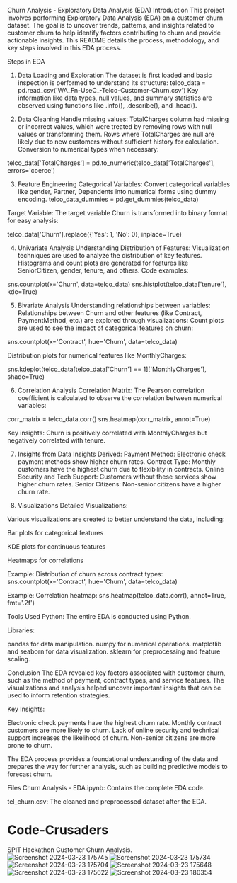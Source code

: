 Churn Analysis - Exploratory Data Analysis (EDA)
Introduction
This project involves performing Exploratory Data Analysis (EDA) on a customer churn dataset. The goal is to uncover trends, patterns, and insights related to customer churn to help identify factors contributing to churn and provide actionable insights. This README details the process, methodology, and key steps involved in this EDA process.

Steps in EDA
1. Data Loading and Exploration
The dataset is first loaded and basic inspection is performed to understand its structure:
telco_data = pd.read_csv('WA_Fn-UseC_-Telco-Customer-Churn.csv')
Key information like data types, null values, and summary statistics are observed using functions like .info(), .describe(), and .head().

2. Data Cleaning
Handle missing values:
TotalCharges column had missing or incorrect values, which were treated by removing rows with null values or transforming them.
Rows where TotalCharges are null are likely due to new customers without sufficient history for calculation.
Conversion to numerical types when necessary:

telco_data['TotalCharges'] = pd.to_numeric(telco_data['TotalCharges'], errors='coerce')

3. Feature Engineering
Categorical Variables: Convert categorical variables like gender, Partner, Dependents into numerical forms using dummy encoding.
telco_data_dummies = pd.get_dummies(telco_data)

Target Variable: The target variable Churn is transformed into binary format for easy analysis:

telco_data['Churn'].replace({'Yes': 1, 'No': 0}, inplace=True)

4. Univariate Analysis
Understanding Distribution of Features:
Visualization techniques are used to analyze the distribution of key features. Histograms and count plots are generated for features like SeniorCitizen, gender, tenure, and others.
Code examples:

sns.countplot(x='Churn', data=telco_data)
sns.histplot(telco_data['tenure'], kde=True)

5. Bivariate Analysis
Understanding relationships between variables:
Relationships between Churn and other features (like Contract, PaymentMethod, etc.) are explored through visualizations:
Count plots are used to see the impact of categorical features on churn:

sns.countplot(x='Contract', hue='Churn', data=telco_data)

Distribution plots for numerical features like MonthlyCharges:

sns.kdeplot(telco_data[telco_data['Churn'] == 1]['MonthlyCharges'], shade=True)

6. Correlation Analysis
Correlation Matrix:
The Pearson correlation coefficient is calculated to observe the correlation between numerical variables:

corr_matrix = telco_data.corr()
sns.heatmap(corr_matrix, annot=True)

Key insights:
Churn is positively correlated with MonthlyCharges but negatively correlated with tenure.

7. Insights from Data
Insights Derived:
Payment Method: Electronic check payment methods show higher churn rates.
Contract Type: Monthly customers have the highest churn due to flexibility in contracts.
Online Security and Tech Support: Customers without these services show higher churn rates.
Senior Citizens: Non-senior citizens have a higher churn rate.

8. Visualizations
Detailed Visualizations:

Various visualizations are created to better understand the data, including:

Bar plots for categorical features

KDE plots for continuous features

Heatmaps for correlations


Example: Distribution of churn across contract types:
sns.countplot(x='Contract', hue='Churn', data=telco_data)

Example: Correlation heatmap:
sns.heatmap(telco_data.corr(), annot=True, fmt='.2f')

Tools Used
Python: The entire EDA is conducted using Python.

Libraries:

pandas for data manipulation.
numpy for numerical operations.
matplotlib and seaborn for data visualization.
sklearn for preprocessing and feature scaling.

Conclusion
The EDA revealed key factors associated with customer churn, such as the method of payment, contract types, and service features. The visualizations and analysis helped uncover important insights that can be used to inform retention strategies.

Key Insights:

Electronic check payments have the highest churn rate.
Monthly contract customers are more likely to churn.
Lack of online security and technical support increases the likelihood of churn.
Non-senior citizens are more prone to churn.

The EDA process provides a foundational understanding of the data and prepares the way for further analysis, such as building predictive models to forecast churn.


Files
Churn Analysis - EDA.ipynb: Contains the complete EDA code.

tel_churn.csv: The cleaned and preprocessed dataset after the EDA.

# Code-Crusaders
SPIT Hackathon Customer Churn Analysis.
![Screenshot 2024-03-23 175745](https://github.com/Ajinkya2101/Code-Crusaders/assets/73093700/f8ac928f-3330-4a1e-94d7-556052149773)
![Screenshot 2024-03-23 175734](https://github.com/Ajinkya2101/Code-Crusaders/assets/73093700/d0b5304e-6b0a-4a47-8039-26eb29fc1670)
![Screenshot 2024-03-23 175704](https://github.com/Ajinkya2101/Code-Crusaders/assets/73093700/7082a805-bc18-48be-90a0-03cd994e68eb)
![Screenshot 2024-03-23 175648](https://github.com/Ajinkya2101/Code-Crusaders/assets/73093700/0b0495a8-8c5e-43d0-9dd1-1c73fe111ded)
![Screenshot 2024-03-23 175622](https://github.com/Ajinkya2101/Code-Crusaders/assets/73093700/2f824690-4bbe-4963-b8d4-14b3068beddf)
![Screenshot 2024-03-23 180354](https://github.com/Ajinkya2101/Code-Crusaders/assets/73093700/2e5bac2e-61a0-4f34-a8cb-17bc4e291262)


